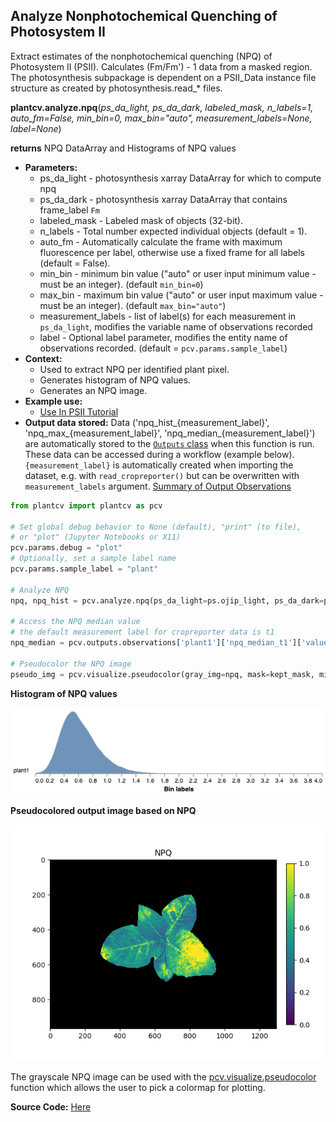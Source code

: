 ## Analyze Nonphotochemical Quenching of Photosystem II

Extract estimates of the nonphotochemical quenching (NPQ) of Photosystem II (PSII). 
Calculates (Fm/Fm') - 1 data from a masked region. The photosynthesis subpackage is dependent on a PSII_Data instance file
structure as created by photosynthesis.read_* files.

**plantcv.analyze.npq**(*ps_da_light, ps_da_dark, labeled_mask, n_labels=1, auto_fm=False, min_bin=0, max_bin="auto",
measurement_labels=None, label=None*)

**returns** NPQ DataArray and Histograms of NPQ values

- **Parameters:**
    - ps_da_light - photosynthesis xarray DataArray for which to compute npq
    - ps_da_dark - photosynthesis xarray DataArray that contains frame_label `Fm`
    - labeled_mask - Labeled mask of objects (32-bit).
    - n_labels - Total number expected individual objects (default = 1).
    - auto_fm - Automatically calculate the frame with maximum fluorescence per label, otherwise use a fixed frame for all labels (default = False).
    - min_bin - minimum bin value ("auto" or user input minimum value - must be an integer). (default `min_bin=0`)
    - max_bin - maximum bin value ("auto" or user input maximum value - must be an integer). (default `max_bin="auto"`)
    - measurement_labels - list of label(s) for each measurement in `ps_da_light`, modifies the variable name of observations recorded
    - label - Optional label parameter, modifies the entity name of observations recorded. (default = `pcv.params.sample_label`)
- **Context:**
    - Used to extract NPQ per identified plant pixel.
    - Generates histogram of NPQ values.
    - Generates an NPQ image.
- **Example use:**
    - [Use In PSII Tutorial](tutorials/psII_tutorial.md)
- **Output data stored:** Data ('npq_hist_{measurement_label}', 'npq_max_{measurement_label}', 'npq_median_{measurement_label}') are automatically stored to the 
  [`Outputs` class](outputs.md) when this function is run. These data can be accessed during a workflow (example below). `{measurement_label}` is automatically created when importing the dataset, e.g. with `read_cropreporter()` but can be overwritten with `measurement_labels` argument.
  [Summary of Output Observations](output_measurements.md#summary-of-output-observations)

```python
from plantcv import plantcv as pcv

# Set global debug behavior to None (default), "print" (to file), 
# or "plot" (Jupyter Notebooks or X11)
pcv.params.debug = "plot"
# Optionally, set a sample label name
pcv.params.sample_label = "plant"

# Analyze NPQ   
npq, npq_hist = pcv.analyze.npq(ps_da_light=ps.ojip_light, ps_da_dark=ps.ojip_dark, labeled_mask=kept_mask)

# Access the NPQ median value
# the default measurement label for cropreporter data is t1
npq_median = pcv.outputs.observations['plant1']['npq_median_t1']['value']

# Pseudocolor the NPQ image
pseudo_img = pcv.visualize.pseudocolor(gray_img=npq, mask=kept_mask, min_value=0, max_value=1, title="NPQ")

```

**Histogram of NPQ values**

![Screenshot](img/documentation_images/analyze_npq/npq_histogram.png)

**Pseudocolored output image based on NPQ**

![Screenshot](img/documentation_images/analyze_npq/npq_colormap.png)

The grayscale NPQ image can be used with the [pcv.visualize.pseudocolor](visualize_pseudocolor.md) function
which allows the user to pick a colormap for plotting.

**Source Code:** [Here](https://github.com/danforthcenter/plantcv/blob/master/plantcv/plantcv/analyze/npq.py)
